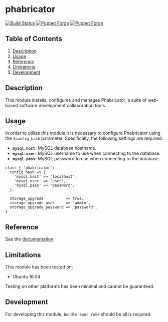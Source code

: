 # phabricator

[![Build Status](https://travis-ci.org/joshuaspence/puppet-phabricator.svg?branch=master)](https://travis-ci.org/joshuaspence/puppet-phabricator)
[![Puppet Forge](https://img.shields.io/puppetforge/v/joshuaspence/phabricator.svg)](https://forge.puppet.com/joshuaspence/phabricator)
[![Puppet Forge](https://img.shields.io/puppetforge/dt/joshuaspence/phabricator.svg)](https://forge.puppet.com/joshuaspence/phabricator)

## Table of Contents

1. [Description](#description)
1. [Usage](#usage)
1. [Reference](#reference)
1. [Limitations](#limitations)
1. [Development](#development)

## Description

This module installs, configures and manages Phabricator, a suite of web-based
software development collaboration tools.

## Usage

In order to utilize this module it is necessary to configure Phabricator using
the `$config_hash` parameter. Specifically, the following settings are required:

- **`mysql.host`:** MySQL database hostname.
- **`mysql.user`:** MySQL username to use when connecting to the database.
- **`mysql.pass`:** MySQL password to use when connecting to the database.

```puppet
class { 'phabricator':
  config_hash => {
    'mysql.host' => 'localhost',
    'mysql.user' => 'user',
    'mysql.pass' => 'password',
  },

  storage_upgrade          => true,
  storage_upgrade_user     => 'admin',
  storage_upgrade_password => 'password',
}
```

## Reference

See the [documentation](https://joshuaspence.github.io/puppet-phabricator/).

## Limitations

This module has been tested on:

- Ubuntu 16.04

Testing on other platforms has been minimal and cannot be guaranteed.

## Development

For developing this module, `bundle exec rake` should be all is required.

